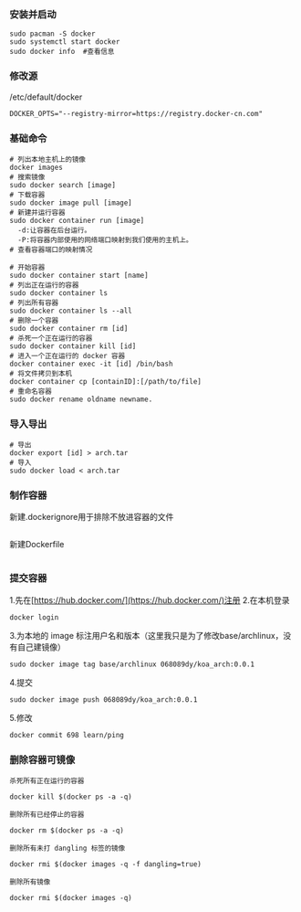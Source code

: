 ### 安装并启动
```
sudo pacman -S docker
sudo systemctl start docker
sudo docker info  #查看信息
```

### 修改源
/etc/default/docker
```
DOCKER_OPTS="--registry-mirror=https://registry.docker-cn.com"
```

### 基础命令
```
# 列出本地主机上的镜像
docker images
# 搜索镜像
sudo docker search [image]
# 下载容器
sudo docker image pull [image]
# 新建并运行容器
sudo docker container run [image]
  -d:让容器在后台运行。
  -P:将容器内部使用的网络端口映射到我们使用的主机上。
# 查看容器端口的映射情况

# 开始容器
sudo docker container start [name]
# 列出正在运行的容器
sudo docker container ls
# 列出所有容器
sudo docker container ls --all
# 删除一个容器
sudo docker container rm [id]
# 杀死一个正在运行的容器
sudo docker container kill [id]
# 进入一个正在运行的 docker 容器
docker container exec -it [id] /bin/bash
# 将文件拷贝到本机
docker container cp [containID]:[/path/to/file] 
# 重命名容器
sudo docker rename oldname newname.
```

### 导入导出
```
# 导出
docker export [id] > arch.tar
# 导入
sudo docker load < arch.tar
```

### 制作容器
新建.dockerignore用于排除不放进容器的文件
```

```
新建Dockerfile
```

```
### 提交容器
1.先在[https://hub.docker.com/](https://hub.docker.com/)注册
2.在本机登录
```
docker login
```
3.为本地的 image 标注用户名和版本（这里我只是为了修改base/archlinux，没有自己建镜像）
```
sudo docker image tag base/archlinux 068089dy/koa_arch:0.0.1
```
4.提交
```
sudo docker image push 068089dy/koa_arch:0.0.1
```
5.修改
```
docker commit 698 learn/ping
```

### 删除容器可镜像
```
杀死所有正在运行的容器

docker kill $(docker ps -a -q)

删除所有已经停止的容器

docker rm $(docker ps -a -q)

删除所有未打 dangling 标签的镜像

docker rmi $(docker images -q -f dangling=true)

删除所有镜像

docker rmi $(docker images -q)


```
